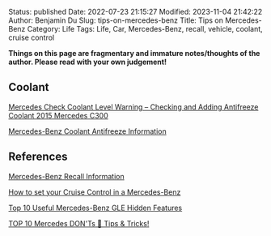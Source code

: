 Status: published
Date: 2022-07-23 21:15:27
Modified: 2023-11-04 21:42:22
Author: Benjamin Du
Slug: tips-on-mercedes-benz
Title: Tips on Mercedes-Benz
Category: Life
Tags: Life, Car, Mercedes-Benz, recall, vehicle, coolant, cruise control

**Things on this page are fragmentary and immature notes/thoughts of the author. Please read with your own judgement!**


## Coolant

[Mercedes Check Coolant Level Warning – Checking and Adding Antifreeze Coolant 2015 Mercedes C300](https://www.youtube.com/watch?v=Xn7REstyOUw)

[Mercedes-Benz Coolant Antifreeze Information](https://www.blauparts.com/blog/mercedes-benz-coolant-antifreeze.html#:~:text=A%20blue%20or%20pink%2Dviolet,325.5%20MB%20325.6%20coolant%20specification.)

## References

[Mercedes-Benz Recall Information](https://www.mbusa.com/en/recall)

[How to set your Cruise Control in a Mercedes-Benz](https://www.youtube.com/watch?v=uVMcWEMqfeg)

[Top 10 Useful Mercedes-Benz GLE Hidden Features](https://www.youtube.com/watch?v=0wl3QIGNLHA)

[TOP 10 Mercedes DON'Ts 🛑 Tips & Tricks!](https://www.youtube.com/watch?v=xr-pvouO6ms)

